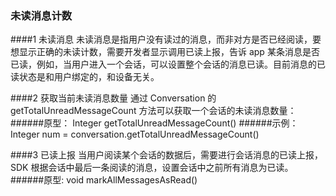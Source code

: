 ### 未读消息计数 

####1 未读消息
未读消息是指用户没有读过的消息，而非对方是否已经阅读，要想显示正确的未读计数，需要开发者显示调用已读上报，告诉 app 某条消息是否已读，例如，当用户进入一个会话，可以设置整个会话的消息已读。目前消息的已读状态是和用户绑定的，和设备无关。

####2 获取当前未读消息数量
通过 Conversation 的 getTotalUnreadMessageCount 方法可以获取一个会话的未读消息数量：
######原型：
	Integer getTotalUnreadMessageCount()
######示例：
	Integer num = conversation.getTotalUnreadMessageCount()
 
####3 已读上报
当用户阅读某个会话的数据后，需要进行会话消息的已读上报，SDK 根据会话中最后一条阅读的消息，设置会话中之前所有消息为已读。
######原型:
	void markAllMessagesAsRead()

 

 
 